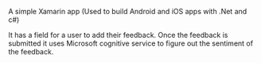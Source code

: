 A simple Xamarin app (Used to build Android and iOS apps with .Net and c#)

It has a field for a user to add their feedback. Once the feedback is submitted it uses Microsoft cognitive service to figure out the sentiment of the feedback.
